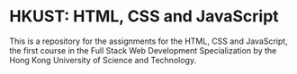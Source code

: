 # HKUST: HTML, CSS and JavaScript
This is a repository for the assignments for the HTML, CSS and JavaScript, the first course in the Full Stack Web Development Specialization by the Hong Kong University of Science and Technology.
